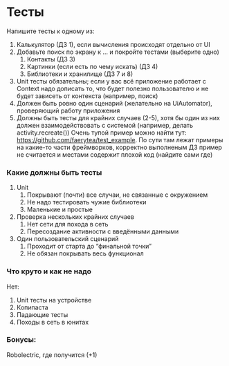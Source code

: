 # Тесты
Напишите тесты к одному из:
1. Калькулятор (ДЗ 1), если вычисления происходят отдельно от UI
2. Добавьте поиск по экрану к … и покройте тестами (выберите одно)
	1. Контакты (ДЗ 3)
	2. Картинки (если есть по чему искать) (ДЗ 4)
	3. Библиотеки и хранилище (ДЗ 7 и 8)
3. Unit тесты обязательны; если у вас всё приложение работает с Context надо дописать то, что будет полезно пользователю и не будет зависеть от контекста (например, поиск)
4. Должен быть ровно один сценарий (желательно на UiAutomator), проверяющий работу приложения
5. Должны быть тесты для крайних случаев (2-5), хотя бы один из них должен взаимодействовать с системой (например, делать activity.recreate())
Очень тупой пример можно найти тут: https://github.com/faerytea/test_example. По сути там лежат примеры на какие-то части фреймворков, корректно выполненым ДЗ пример не считается и местами содержит плохой код (найдите сами где)

### Какие должны быть тесты
1. Unit
	1. Покрывают (почти) все случаи, не связанные с окружением
	2. Не надо тестировать чужие библиотеки
	3. Маленькие и простые
2. Проверка нескольких крайних случаев
	1. Нет сети для похода в сеть
	2. Пересоздание активности с введёнными данными
3. Один пользовательский сценарий
	1. Проходит от старта до “финальной точки”
	2. Не обязан покрывать весь функционал

### Что круто и как не надо
Нет:

1. Unit тесты на устройстве
2. Копипаста
3. Падающие тесты
4. Походы в сеть в юнитах

### Бонусы:
Robolectric, где получится (+1)
